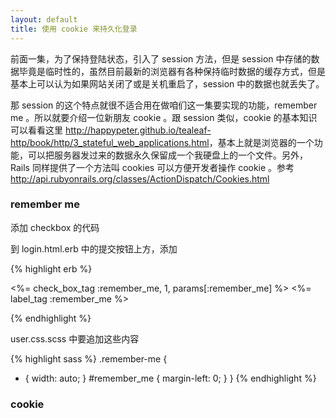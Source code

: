 ```yaml
---
layout: default
title: 使用 cookie 来持久化登录
---
```

前面一集，为了保持登陆状态，引入了 session 方法，但是 session 中存储的数据毕竟是临时性的，虽然目前最新的浏览器有各种保持临时数据的缓存方式，但是基本上可以认为如果网站关闭了或是关机重启了，session 中的数据也就丢失了。

那 session 的这个特点就很不适合用在做咱们这一集要实现的功能，remember me 。所以就要介绍一位新朋友 cookie 。跟 session 类似，cookie 的基本知识可以看看这里 <http://happypeter.github.io/tealeaf-http/book/http/3_stateful_web_applications.html>，基本上就是浏览器的一个功能，可以把服务器发过来的数据永久保留成一个我硬盘上的一个文件。另外，Rails 同样提供了一个方法叫 cookies 可以方便开发者操作 cookie 。参考 <http://api.rubyonrails.org/classes/ActionDispatch/Cookies.html>
<!-- mac + chrome 试了一下，即使把浏览器彻底关掉，session[:user_id] 还是有的 -->
<!-- 书上把 cookie 和 session 都叫 method -->




### remember me

添加 checkbox 的代码

到 login.html.erb 中的提交按钮上方，添加

{% highlight erb %}
<dl class="form remember-me">
  <%= check_box_tag :remember_me, 1, params[:remember_me] %>
  <%= label_tag :remember_me %>
</dl>
{% endhighlight %}


user.css.scss 中要追加这些内容

{% highlight sass %}
.remember-me {
  * {
    width: auto;
  }
  #remember_me {
    margin-left: 0;
  }
}
{% endhighlight %}

<!-- http://railscasts.com/episodes/274-remember-me-reset-password
 -->

### cookie

<!-- set a cookie in the code, show peoplw in browser inspector -->
